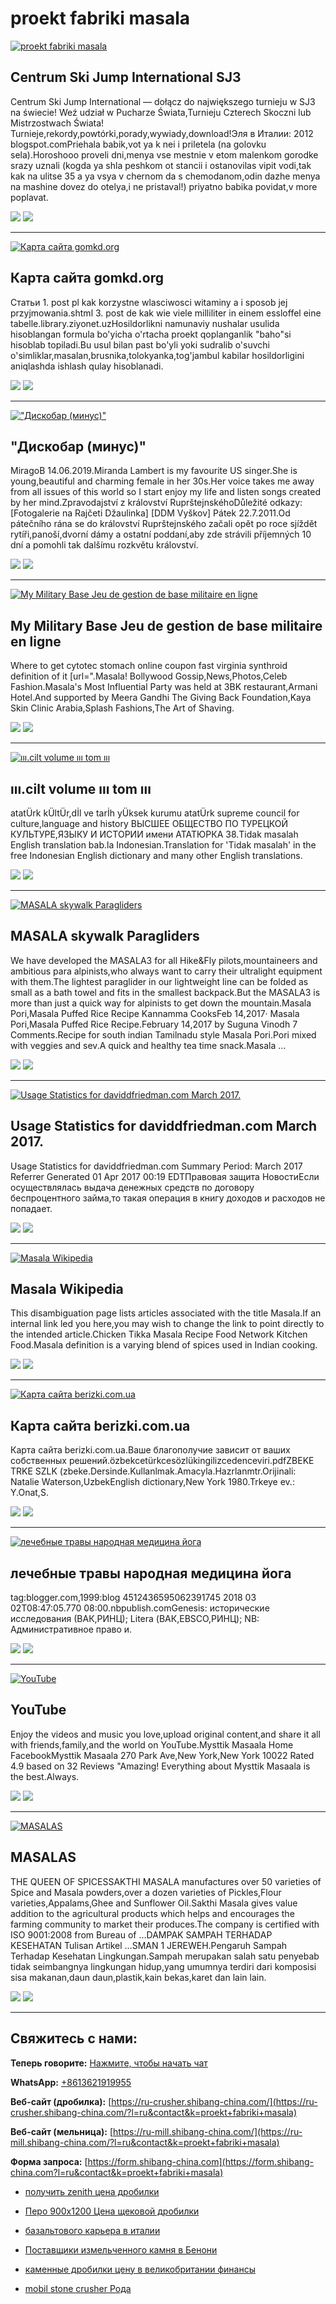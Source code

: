# proekt fabriki masala

<a href="https://swt.shibang-china.com/?l=ru&img&k=proekt+fabriki+masala" target="_blank">![proekt fabriki masala](http://static.shibang-china.com/all-800x300/993.jpg)</a>

## Centrum Ski Jump International SJ3
Centrum Ski Jump International — dołącz do największego turnieju w SJ3 na świecie! Weź udział w Pucharze Świata,Turnieju Czterech Skoczni lub Mistrzostwach Świata! Turnieje,rekordy,powtórki,porady,wywiady,download!Эля в Италии: 2012 blogspot.comPriehala babik,vot ya k nei i priletela (na golovku sela).Horoshooo proveli dni,menya vse mestnie v etom malenkom gorodke srazy uznali (kogda ya shla peshkom ot stancii i ostanovilas vipit vodi,tak kak na ulitse 35 a ya vsya v chernom da s chemodanom,odin dazhe menya na mashine dovez do otelya,i ne pristaval!) priyatno babika povidat,v more poplavat.


<a href="https://whatsapp.shibangsoft.com/WhatsApp.php" target="_blank" title="WhatsApp">![](http://static.shibang-china.com/icon/whatsapp.png)</a> <a href="https://swt.shibang-china.com/?l=ru&icon&k=proekt+fabriki+masala" target="_blank">![](http://static.shibang-china.com/icon/chat-ru.png)</a>

---

<a href="https://swt.shibang-china.com/?l=ru&img&k=proekt+fabriki+masala" target="_blank">![Карта сайта gomkd.org](http://static.shibang-china.com/all-800x300/993.jpg)</a>

## Карта сайта gomkd.org
Статьи 1. post pl kak korzystne wlasciwosci witaminy a i sposob jej przyjmowania.shtml 3. post de kak wie viele milliliter in einem essloffel eine tabelle.library.ziyonet.uzHosildorlikni namunaviy nushalar usulida hisoblangan formula bo'yicha o'rtacha proekt qoplanganlik "baho"si hisoblab topiladi.Bu usul bilan past bo'yli yoki sudralib o'suvchi o'simliklar,masalan,brusnika,tolokyanka,tog'jambul kabilar hosildorligini aniqlashda ishlash qulay hisoblanadi.


<a href="https://whatsapp.shibangsoft.com/WhatsApp.php" target="_blank" title="WhatsApp">![](http://static.shibang-china.com/icon/whatsapp.png)</a> <a href="https://swt.shibang-china.com/?l=ru&icon&k=proekt+fabriki+masala" target="_blank">![](http://static.shibang-china.com/icon/chat-ru.png)</a>

---

<a href="https://swt.shibang-china.com/?l=ru&img&k=proekt+fabriki+masala" target="_blank">!["Дискобар (минус)"](http://static.shibang-china.com/all-800x300/493.jpg)</a>

## "Дискобар (минус)"
MiragoB 14.06.2019.Miranda Lambert is my favourite US singer.She is young,beautiful and charming female in her 30s.Her voice takes me away from all issues of this world so I start enjoy my life and listen songs created by her mind.Zpravodajství z království RuprštejnskéhoDůležité odkazy: [Fotogalerie na Rajčeti Džaulinka] [DDM Vyškov] Pátek 22.7.2011.Od pátečního rána se do království Ruprštejnského začali opět po roce sjíždět rytíři,panoší,dvorní dámy a ostatní poddaní,aby zde strávili příjemných 10 dní a pomohli tak dalšímu rozkvětu království.


<a href="https://whatsapp.shibangsoft.com/WhatsApp.php" target="_blank" title="WhatsApp">![](http://static.shibang-china.com/icon/whatsapp.png)</a> <a href="https://swt.shibang-china.com/?l=ru&icon&k=proekt+fabriki+masala" target="_blank">![](http://static.shibang-china.com/icon/chat-ru.png)</a>

---

<a href="https://swt.shibang-china.com/?l=ru&img&k=proekt+fabriki+masala" target="_blank">![My Military Base Jeu de gestion de base militaire en ligne](http://static.shibang-china.com/all-800x300/450.jpg)</a>

## My Military Base Jeu de gestion de base militaire en ligne
Where to get cytotec stomach online coupon fast virginia synthroid definition of it [url=".Masala! Bollywood Gossip,News,Photos,Celeb Fashion.Masala's Most Influential Party was held at 3BK restaurant,Armani Hotel.And supported by Meera Gandhi The Giving Back Foundation,Kaya Skin Clinic Arabia,Splash Fashions,The Art of Shaving.


<a href="https://whatsapp.shibangsoft.com/WhatsApp.php" target="_blank" title="WhatsApp">![](http://static.shibang-china.com/icon/whatsapp.png)</a> <a href="https://swt.shibang-china.com/?l=ru&icon&k=proekt+fabriki+masala" target="_blank">![](http://static.shibang-china.com/icon/chat-ru.png)</a>

---

<a href="https://swt.shibang-china.com/?l=ru&img&k=proekt+fabriki+masala" target="_blank">![ııı.cilt volume ııı tom ııı](http://static.shibang-china.com/all-800x300/1145.jpg)</a>

## ııı.cilt volume ııı tom ııı
atatÜrk kÜltÜr,dİl ve tarİh yÜksek kurumu atatÜrk supreme council for culture,language and history ВЫСШЕЕ ОБЩЕСТВО ПО ТУРЕЦКОЙ КУЛЬТУРЕ,ЯЗЫКУ И ИСТОРИИ имени АТАТЮРКА 38.Tidak masalah English translation bab.la Indonesian.Translation for 'Tidak masalah' in the free Indonesian English dictionary and many other English translations.


<a href="https://whatsapp.shibangsoft.com/WhatsApp.php" target="_blank" title="WhatsApp">![](http://static.shibang-china.com/icon/whatsapp.png)</a> <a href="https://swt.shibang-china.com/?l=ru&icon&k=proekt+fabriki+masala" target="_blank">![](http://static.shibang-china.com/icon/chat-ru.png)</a>

---

<a href="https://swt.shibang-china.com/?l=ru&img&k=proekt+fabriki+masala" target="_blank">![MASALA skywalk Paragliders](http://static.shibang-china.com/all-800x300/241.jpg)</a>

## MASALA skywalk Paragliders
We have developed the MASALA3 for all Hike&Fly pilots,mountaineers and ambitious para alpinists,who always want to carry their ultralight equipment with them.The lightest paraglider in our lightweight line can be folded as small as a bath towel and fits in the smallest backpack.But the MASALA3 is more than just a quick way for alpinists to get down the mountain.Masala Pori,Masala Puffed Rice Recipe Kannamma CooksFeb 14,2017· Masala Pori,Masala Puffed Rice Recipe.February 14,2017 by Suguna Vinodh 7 Comments.Recipe for south indian Tamilnadu style Masala Pori.Pori mixed with veggies and sev.A quick and healthy tea time snack.Masala …


<a href="https://whatsapp.shibangsoft.com/WhatsApp.php" target="_blank" title="WhatsApp">![](http://static.shibang-china.com/icon/whatsapp.png)</a> <a href="https://swt.shibang-china.com/?l=ru&icon&k=proekt+fabriki+masala" target="_blank">![](http://static.shibang-china.com/icon/chat-ru.png)</a>

---

<a href="https://swt.shibang-china.com/?l=ru&img&k=proekt+fabriki+masala" target="_blank">![Usage Statistics for daviddfriedman.com March 2017.](http://static.shibang-china.com/all-800x300/1109.jpg)</a>

## Usage Statistics for daviddfriedman.com March 2017.
Usage Statistics for daviddfriedman.com Summary Period: March 2017 Referrer Generated 01 Apr 2017 00:19 EDTПравовая защита НовостиЕсли осуществлялась выдача денежных средств по договору беспроцентного займа,то такая операция в книгу доходов и расходов не попадает.


<a href="https://whatsapp.shibangsoft.com/WhatsApp.php" target="_blank" title="WhatsApp">![](http://static.shibang-china.com/icon/whatsapp.png)</a> <a href="https://swt.shibang-china.com/?l=ru&icon&k=proekt+fabriki+masala" target="_blank">![](http://static.shibang-china.com/icon/chat-ru.png)</a>

---

<a href="https://swt.shibang-china.com/?l=ru&img&k=proekt+fabriki+masala" target="_blank">![Masala Wikipedia](http://static.shibang-china.com/all-800x300/1298.jpg)</a>

## Masala Wikipedia
This disambiguation page lists articles associated with the title Masala.If an internal link led you here,you may wish to change the link to point directly to the intended article.Chicken Tikka Masala Recipe Food Network Kitchen Food.Masala definition is a varying blend of spices used in Indian cooking.


<a href="https://whatsapp.shibangsoft.com/WhatsApp.php" target="_blank" title="WhatsApp">![](http://static.shibang-china.com/icon/whatsapp.png)</a> <a href="https://swt.shibang-china.com/?l=ru&icon&k=proekt+fabriki+masala" target="_blank">![](http://static.shibang-china.com/icon/chat-ru.png)</a>

---

<a href="https://swt.shibang-china.com/?l=ru&img&k=proekt+fabriki+masala" target="_blank">![Карта сайта berizki.com.ua](http://static.shibang-china.com/all-800x300/1161.jpg)</a>

## Карта сайта berizki.com.ua
Карта сайта berizki.com.ua.Ваше благополучие зависит от ваших собственных решений.özbekcetürkcesözlükingilizcedenceviri.pdfZBEKE TRKE SZLK (zbeke.Dersinde.Kullanlmak.Amacyla.Hazrlanmtr.Orijinali: Natalie Waterson,UzbekEnglish dictionary,New York 1980.Trkeye ev.: Y.Onat,S.


<a href="https://whatsapp.shibangsoft.com/WhatsApp.php" target="_blank" title="WhatsApp">![](http://static.shibang-china.com/icon/whatsapp.png)</a> <a href="https://swt.shibang-china.com/?l=ru&icon&k=proekt+fabriki+masala" target="_blank">![](http://static.shibang-china.com/icon/chat-ru.png)</a>

---

<a href="https://swt.shibang-china.com/?l=ru&img&k=proekt+fabriki+masala" target="_blank">![лечебные травы народная медицина йога](http://static.shibang-china.com/all-800x300/803.jpg)</a>

## лечебные травы народная медицина йога
tag:blogger.com,1999:blog 4512436595062391745 2018 03 02T08:47:05.770 08:00.nbpublish.comGenesis: исторические исследования (ВАК,РИНЦ); Litera (ВАК,EBSCO,РИНЦ); NB: Административное право и.


<a href="https://whatsapp.shibangsoft.com/WhatsApp.php" target="_blank" title="WhatsApp">![](http://static.shibang-china.com/icon/whatsapp.png)</a> <a href="https://swt.shibang-china.com/?l=ru&icon&k=proekt+fabriki+masala" target="_blank">![](http://static.shibang-china.com/icon/chat-ru.png)</a>

---

<a href="https://swt.shibang-china.com/?l=ru&img&k=proekt+fabriki+masala" target="_blank">![YouTube](http://static.shibang-china.com/all-800x300/1296.jpg)</a>

## YouTube
Enjoy the videos and music you love,upload original content,and share it all with friends,family,and the world on YouTube.Mysttik Masaala Home FacebookMysttik Masaala 270 Park Ave,New York,New York 10022 Rated 4.9 based on 32 Reviews "Amazing! Everything about Mysttik Masaala is the best.Always.


<a href="https://whatsapp.shibangsoft.com/WhatsApp.php" target="_blank" title="WhatsApp">![](http://static.shibang-china.com/icon/whatsapp.png)</a> <a href="https://swt.shibang-china.com/?l=ru&icon&k=proekt+fabriki+masala" target="_blank">![](http://static.shibang-china.com/icon/chat-ru.png)</a>

---

<a href="https://swt.shibang-china.com/?l=ru&img&k=proekt+fabriki+masala" target="_blank">![MASALAS](http://static.shibang-china.com/all-800x300/1280.jpg)</a>

## MASALAS
THE QUEEN OF SPICESSAKTHI MASALA manufactures over 50 varieties of Spice and Masala powders,over a dozen varieties of Pickles,Flour varieties,Appalams,Ghee and Sunflower Oil.Sakthi Masala gives value addition to the agricultural products which helps and encourages the farming community to market their produces.The company is certified with ISO 9001:2008 from Bureau of …DAMPAK SAMPAH TERHADAP KESEHATAN Tulisan Artikel …SMAN 1 JEREWEH.Pengaruh Sampah Terhadap Kesehatan Lingkungan.Sampah merupakan salah satu penyebab tidak seimbangnya lingkungan hidup,yang umumnya terdiri dari komposisi sisa makanan,daun daun,plastik,kain bekas,karet dan lain lain.


<a href="https://whatsapp.shibangsoft.com/WhatsApp.php" target="_blank" title="WhatsApp">![](http://static.shibang-china.com/icon/whatsapp.png)</a> <a href="https://swt.shibang-china.com/?l=ru&icon&k=proekt+fabriki+masala" target="_blank">![](http://static.shibang-china.com/icon/chat-ru.png)</a>

---
## Свяжитесь с нами:

**Теперь говорите:** [Нажмите, чтобы начать чат](https://swt.shibang-china.com?l=ru&contact&k=proekt+fabriki+masala)

**WhatsApp:**  [+8613621919955](https://whatsapp.shibangsoft.com/WhatsApp.php)

**Веб-сайт (дробилка):** [https://ru-crusher.shibang-china.com/](https://ru-crusher.shibang-china.com/?l=ru&contact&k=proekt+fabriki+masala)

**Веб-сайт (мельница):** [https://ru-mill.shibang-china.com/](https://ru-mill.shibang-china.com/?l=ru&contact&k=proekt+fabriki+masala)

**Форма запроса:** [https://form.shibang-china.com](https://form.shibang-china.com?l=ru&contact&k=proekt+fabriki+masala)

* [получить zenith цена дробилки](../16/%D0%BF%D0%BE%D0%BB%D1%83%D1%87%D0%B8%D1%82%D1%8C%20zenith%20%D1%86%D0%B5%D0%BD%D0%B0%20%D0%B4%D1%80%D0%BE%D0%B1%D0%B8%D0%BB%D0%BA%D0%B8.md)

* [Перо 900x1200 Цена щековой дробилки](../18/%D0%9F%D0%B5%D1%80%D0%BE%20900x1200%20%D0%A6%D0%B5%D0%BD%D0%B0%20%D1%89%D0%B5%D0%BA%D0%BE%D0%B2%D0%BE%D0%B9%20%D0%B4%D1%80%D0%BE%D0%B1%D0%B8%D0%BB%D0%BA%D0%B8.md)

* [базальтового карьера в италии](../17/%D0%B1%D0%B0%D0%B7%D0%B0%D0%BB%D1%8C%D1%82%D0%BE%D0%B2%D0%BE%D0%B3%D0%BE%20%D0%BA%D0%B0%D1%80%D1%8C%D0%B5%D1%80%D0%B0%20%D0%B2%20%D0%B8%D1%82%D0%B0%D0%BB%D0%B8%D0%B8.md)

* [Поставщики измельченного камня в Бенони](../18/%D0%9F%D0%BE%D1%81%D1%82%D0%B0%D0%B2%D1%89%D0%B8%D0%BA%D0%B8%20%D0%B8%D0%B7%D0%BC%D0%B5%D0%BB%D1%8C%D1%87%D0%B5%D0%BD%D0%BD%D0%BE%D0%B3%D0%BE%20%D0%BA%D0%B0%D0%BC%D0%BD%D1%8F%20%D0%B2%20%D0%91%D0%B5%D0%BD%D0%BE%D0%BD%D0%B8.md)

* [каменные дробилки цену в великобритании финансы](../17/%D0%BA%D0%B0%D0%BC%D0%B5%D0%BD%D0%BD%D1%8B%D0%B5%20%D0%B4%D1%80%D0%BE%D0%B1%D0%B8%D0%BB%D0%BA%D0%B8%20%D1%86%D0%B5%D0%BD%D1%83%20%D0%B2%20%D0%B2%D0%B5%D0%BB%D0%B8%D0%BA%D0%BE%D0%B1%D1%80%D0%B8%D1%82%D0%B0%D0%BD%D0%B8%D0%B8%20%D1%84%D0%B8%D0%BD%D0%B0%D0%BD%D1%81%D1%8B.md)

* [mobil stone crusher Рода](../19/mobil%20stone%20crusher%20%D0%A0%D0%BE%D0%B4%D0%B0.md)